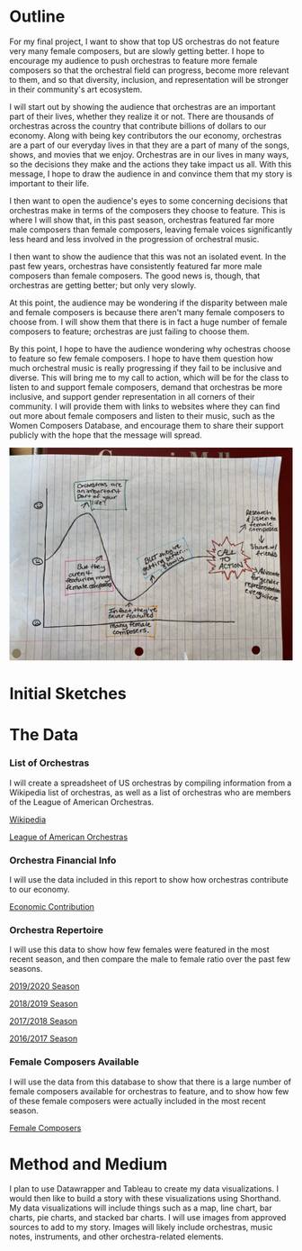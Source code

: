 # Outline
For my final project, I want to show that top US orchestras do not feature very many female composers, but are slowly getting better. I hope to encourage my audience to push orchestras to feature more female composers so that the orchestral field can progress, become more relevant to them, and so that diversity, inclusion, and representation will be stronger in their community's art ecosystem.  

I will start out by showing the audience that orchestras are an important part of their lives, whether they realize it or not. There are thousands of orchestras across the country that contribute billions of dollars to our economy. Along with being key contributors the our economy, orchestras are a part of our everyday lives in that they are a part of many of the songs, shows, and movies that we enjoy. Orchestras are in our lives in many ways, so the decisions they make and the actions they take impact us all. With this message, I hope to draw the audience in and convince them that my story is important to their life.

I then want to open the audience's eyes to some concerning decisions that orchestras make in terms of the composers they choose to feature. This is where I will show that, in this past season, orchestras featured far more male composers than female composers, leaving female voices significantly less heard and less involved in the progression of orchestral music.

I then want to show the audience that this was not an isolated event. In the past few years, orchestras have consistently featured far more male composers than female composers. The good news is, though, that orchestras are  getting better; but only very slowly.

At this point, the audience may be wondering if the disparity between male and female composers is because there aren't many female composers to choose from. I will show them that there is in fact a huge number of female composers to feature; orchestras are just failing to choose them. 

By this point, I hope to have the audience wondering why ochestras choose to feature so few female composers. I hope to have them question how much orchestral music is really progressing if they fail to be inclusive and diverse. This will bring me to my call to action, which will be for the class to listen to and support female composers, demand that orchestras be more inclusive, and support gender representation in all corners of their community. I will provide them with links to websites where they can find out more about female composers and listen to their music, such as the Women Composers Database, and encourage them to share their support publicly with the hope that the message will spread.

![alt text](IMG_0462.jpg)

# Initial Sketches

# The Data
### List of Orchestras
I will create a spreadsheet of US orchestras by compiling information from a Wikipedia list of orchestras, as well as a list of orchestras who are members of the League of American Orchestras.

[Wikipedia](https://en.wikipedia.org/wiki/List_of_symphony_orchestras_in_the_United_States)

[League of American Orchestras](https://americanorchestras-fontevacustomer.force.com/s/searchdirectory?id=a3I0b000003TXsm)

### Orchestra Financial Info
I will use the data included in this report to show how orchestras contribute to our economy.

[Economic Contribution](https://www.arts.gov/sites/default/files/Research-Art-Works-League.pdf)

### Orchestra Repertoire
I will use this data to show how few females were featured in the most recent season, and then compare the male to female ratio over the past few seasons.

[2019/2020 Season](https://wophil.org/2019-2020-season-follow-up/)

[2018/2019 Season](https://wophil.org/2018-19-season-by-the-numbers/)

[2017/2018 Season](https://wophil.org/2017-18-season-by-the-numbers/?doing_wp_cron=1581194906.7084059715270996093750)

[2016/2017 Season](https://wophil.org/works-by-women-in-the-2016-2017-season/?doing_wp_cron=1581194961.8673739433288574218750)


### Female Composers Available
I will use the data from this database to show that there is a large number of female composers available for orchestras to feature, and to show how few of these female composers were actually included in the most recent season.

[Female Composers](https://www.composerdiversity.com/)

# Method and Medium

I plan to use Datawrapper and Tableau to create my data visualizations. I would then like to build a story with these visualizations using Shorthand. My data visualizations will include things such as a map, line chart, bar charts, pie charts, and stacked bar charts. I will use images from approved sources to add to my story. Images will likely include orchestras, music notes, instruments, and other orchestra-related elements.
